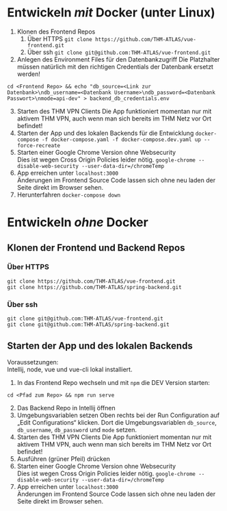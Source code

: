# Entwickeln _mit_ Docker (unter Linux)
1. Klonen des Frontend Repos   
   1. Über HTTPS
   `git clone https://github.com/THM-ATLAS/vue-frontend.git`
   2. Über ssh
   `git clone git@github.com:THM-ATLAS/vue-frontend.git`   
2. Anlegen des Environment Files für den Datenbankzugriff
Die Platzhalter müssen natürlich mit den richtigen Credentials der Datenbank ersetzt werden!
```
cd <Frontend Repo> && echo "db_source=<Link zur Datenbank>\ndb_username=<Datenbank Username>\ndb_password=<Datenbank Passwort>\nmode=api-dev" > backend_db_credentials.env
```  
3. Starten des THM VPN Clients
Die App funktioniert momentan nur mit aktivem THM VPN, auch wenn man sich bereits im THM Netz vor Ort befindet!
4. Starten der App und des lokalen Backends für die Entwicklung
`docker-compose -f docker-compose.yaml -f docker-compose.dev.yaml up --force-recreate`   
5. Starten einer Google Chrome Version ohne Websecurity     
Dies ist wegen Cross Origin Policies leider nötig.
`google-chrome --disable-web-security --user-data-dir=/chromeTemp`    
6. App erreichen unter `localhost:3000`   
Änderungen im Frontend Source Code lassen sich ohne neu laden der Seite direkt im Browser sehen.
7. Herunterfahren
`docker-compose down`   


# Entwickeln _ohne_ Docker
## Klonen der Frontend und Backend Repos  
### Über HTTPS
```
git clone https://github.com/THM-ATLAS/vue-frontend.git
git clone https://github.com/THM-ATLAS/spring-backend.git
```  
### Über ssh
```
git clone git@github.com:THM-ATLAS/vue-frontend.git
git clone git@github.com:THM-ATLAS/spring-backend.git
```
## Starten der App und des lokalen Backends   
Voraussetzungen:   
Intellij, node, vue und vue-cli lokal installiert.   
1. In das Frontend Repo wechseln und mit `npm` die DEV Version starten:   
``` 
cd <Pfad zum Repo> && npm run serve
```  
2. Das Backend Repo in Intellij öffnen
3. Umgebungsvariablen setzen 
Oben rechts bei der Run Configuration auf „Edit Configurations“ klicken. Dort die Umgebungsvariablen `db_source`, `db_username`, `db_password` und `mode` setzen.  
4. Starten des THM VPN Clients
      Die App funktioniert momentan nur mit aktivem THM VPN, auch wenn man sich bereits im THM Netz vor Ort befindet!
5. Ausführen (grüner Pfeil) drücken
6. Starten einer Google Chrome Version ohne Websecurity     
   Dies ist wegen Cross Origin Policies leider nötig.
   `google-chrome --disable-web-security --user-data-dir=/chromeTemp`
7. App erreichen unter `localhost:3000`   
   Änderungen im Frontend Source Code lassen sich ohne neu laden der Seite direkt im Browser sehen.
